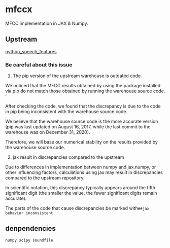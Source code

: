 # mfccx

MFCC implementation in JAX & Numpy. 

## Upstream

[python_speech_features](https://github.com/jameslyons/python_speech_features)

### Be careful about this issue

1. The pip version of the upstream warehouse is outdated code.

We noticed that the MFCC results obtained by using the package installed via pip do not match those obtained by running the warehouse source code. '

After checking the code, we found that the discrepancy is due to the code in pip being inconsistent with the warehouse source code. 

We believe that the warehouse source code is the more accurate version (pip was last updated on August 16, 2017, while the last commit to the warehouse was on December 31, 2020). 

Therefore, we will base our numerical stability on the results provided by the warehouse source code.

2. jax result in discrepancies compared to the upstream

Due to differences in implementation between numpy and jax.numpy, or other influencing factors, calculations using jax may result in discrepancies compared to the upstream repository. 

In scientific notation, this discrepancy typically appears around the fifth significant digit (the smaller the value, the fewer significant digits remain accurate).

The parts of the code that cause discrepancies be marked with`##jax behavior inconsistent`

## denpendencies
`numpy scipy soundfile`